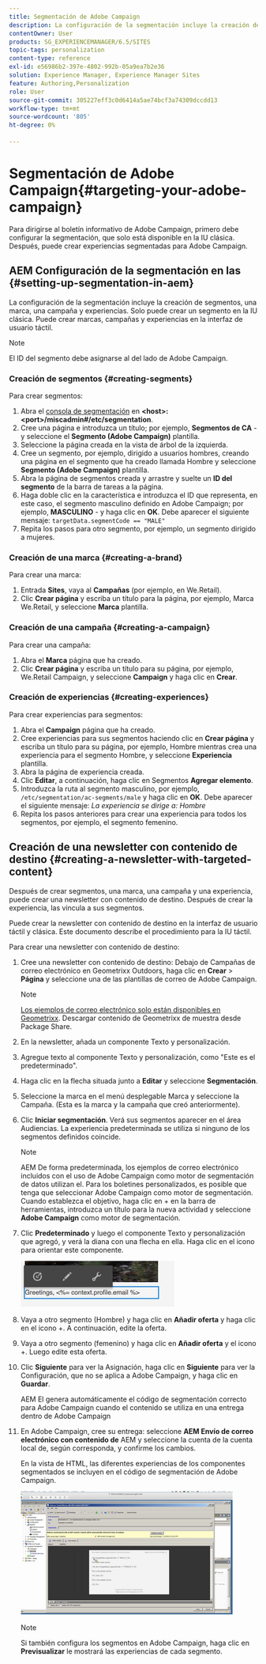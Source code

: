 ```yaml
---
title: Segmentación de Adobe Campaign
description: La configuración de la segmentación incluye la creación de segmentos, una marca, una campaña y experiencias.
contentOwner: User
products: SG_EXPERIENCEMANAGER/6.5/SITES
topic-tags: personalization
content-type: reference
exl-id: e56986b2-397e-4802-992b-05a9ea7b2e36
solution: Experience Manager, Experience Manager Sites
feature: Authoring,Personalization
role: User
source-git-commit: 305227eff3c0d6414a5ae74bcf3a74309dccdd13
workflow-type: tm+mt
source-wordcount: '805'
ht-degree: 0%

---
```


# Segmentación de Adobe Campaign{#targeting-your-adobe-campaign}

Para dirigirse al boletín informativo de Adobe Campaign, primero debe configurar la segmentación, que solo está disponible en la IU clásica. Después, puede crear experiencias segmentadas para Adobe Campaign.

## AEM Configuración de la segmentación en las {#setting-up-segmentation-in-aem}

La configuración de la segmentación incluye la creación de segmentos, una marca, una campaña y experiencias. Solo puede crear un segmento en la IU clásica. Puede crear marcas, campañas y experiencias en la interfaz de usuario táctil.

>[!NOTE]
>
>El ID del segmento debe asignarse al del lado de Adobe Campaign.

### Creación de segmentos {#creating-segments}

Para crear segmentos:

1. Abra el [consola de segmentación](http://localhost:4502/miscadmin#/etc/segmentation) en **&lt;host>:&lt;port>/miscadmin#/etc/segmentation**.
1. Cree una página e introduzca un título; por ejemplo, **Segmentos de CA** - y seleccione el **Segmento (Adobe Campaign)** plantilla.
1. Seleccione la página creada en la vista de árbol de la izquierda.
1. Cree un segmento, por ejemplo, dirigido a usuarios hombres, creando una página en el segmento que ha creado llamada Hombre y seleccione **Segmento (Adobe Campaign)** plantilla.
1. Abra la página de segmentos creada y arrastre y suelte un **ID del segmento** de la barra de tareas a la página.
1. Haga doble clic en la característica e introduzca el ID que representa, en este caso, el segmento masculino definido en Adobe Campaign; por ejemplo, **MASCULINO** - y haga clic en **OK**. Debe aparecer el siguiente mensaje: `targetData.segmentCode == "MALE"`
1. Repita los pasos para otro segmento, por ejemplo, un segmento dirigido a mujeres.

### Creación de una marca {#creating-a-brand}

Para crear una marca:

1. Entrada **Sites**, vaya al **Campañas** (por ejemplo, en We.Retail).
1. Clic **Crear página** y escriba un título para la página, por ejemplo, Marca We.Retail, y seleccione **Marca** plantilla.

### Creación de una campaña {#creating-a-campaign}

Para crear una campaña:

1. Abra el **Marca** página que ha creado.
1. Clic **Crear página** y escriba un título para su página, por ejemplo, We.Retail Campaign, y seleccione **Campaign** y haga clic en **Crear**.

### Creación de experiencias {#creating-experiences}

Para crear experiencias para segmentos:

1. Abra el **Campaign** página que ha creado.
1. Cree experiencias para sus segmentos haciendo clic en **Crear página** y escriba un título para su página, por ejemplo, Hombre mientras crea una experiencia para el segmento Hombre, y seleccione **Experiencia** plantilla.
1. Abra la página de experiencia creada.
1. Clic **Editar**, a continuación, haga clic en Segmentos **Agregar elemento**.
1. Introduzca la ruta al segmento masculino, por ejemplo, `/etc/segmentation/ac-segments/male` y haga clic en **OK**. Debe aparecer el siguiente mensaje: *La experiencia se dirige a: Hombre*
1. Repita los pasos anteriores para crear una experiencia para todos los segmentos, por ejemplo, el segmento femenino.

## Creación de una newsletter con contenido de destino {#creating-a-newsletter-with-targeted-content}

Después de crear segmentos, una marca, una campaña y una experiencia, puede crear una newsletter con contenido de destino. Después de crear la experiencia, las vincula a sus segmentos.

Puede crear la newsletter con contenido de destino en la interfaz de usuario táctil y clásica. Este documento describe el procedimiento para la IU táctil.

Para crear una newsletter con contenido de destino:

1. Cree una newsletter con contenido de destino: Debajo de Campañas de correo electrónico en Geometrixx Outdoors, haga clic en **Crear** > **Página** y seleccione una de las plantillas de correo de Adobe Campaign.

   >[!NOTE]
   >
   >[Los ejemplos de correo electrónico solo están disponibles en Geometrixx](/help/sites-developing/we-retail.md#weretail). Descargar contenido de Geometrixx de muestra desde Package Share.

1. En la newsletter, añada un componente Texto y personalización.
1. Agregue texto al componente Texto y personalización, como &quot;Este es el predeterminado&quot;.
1. Haga clic en la flecha situada junto a **Editar** y seleccione **Segmentación**.
1. Seleccione la marca en el menú desplegable Marca y seleccione la Campaña. (Esta es la marca y la campaña que creó anteriormente).
1. Clic **Iniciar segmentación**. Verá sus segmentos aparecer en el área Audiencias. La experiencia predeterminada se utiliza si ninguno de los segmentos definidos coincide.

   >[!NOTE]
   >
   >AEM De forma predeterminada, los ejemplos de correo electrónico incluidos con el uso de Adobe Campaign como motor de segmentación de datos utilizan el. Para los boletines personalizados, es posible que tenga que seleccionar Adobe Campaign como motor de segmentación. Cuando establezca el objetivo, haga clic en + en la barra de herramientas, introduzca un título para la nueva actividad y seleccione **Adobe Campaign** como motor de segmentación.

1. Clic **Predeterminado** y luego el componente Texto y personalización que agregó, y verá la diana con una flecha en ella. Haga clic en el icono para orientar este componente.

   ![chlimage_1-165](assets/chlimage_1-165.png)

1. Vaya a otro segmento (Hombre) y haga clic en **Añadir oferta** y haga clic en el icono +. A continuación, edite la oferta.
1. Vaya a otro segmento (femenino) y haga clic en **Añadir oferta** y el icono +. Luego edite esta oferta.
1. Clic **Siguiente** para ver la Asignación, haga clic en **Siguiente** para ver la Configuración, que no se aplica a Adobe Campaign, y haga clic en **Guardar**.

   AEM El genera automáticamente el código de segmentación correcto para Adobe Campaign cuando el contenido se utiliza en una entrega dentro de Adobe Campaign

1. En Adobe Campaign, cree su entrega: seleccione **AEM Envío de correo electrónico con contenido de** AEM y seleccione la cuenta de la cuenta local de, según corresponda, y confirme los cambios.

   En la vista de HTML, las diferentes experiencias de los componentes segmentados se incluyen en el código de segmentación de Adobe Campaign.

   ![chlimage_1-166](assets/chlimage_1-166.png)

   >[!NOTE]
   >
   >Si también configura los segmentos en Adobe Campaign, haga clic en **Previsualizar** le mostrará las experiencias de cada segmento.
